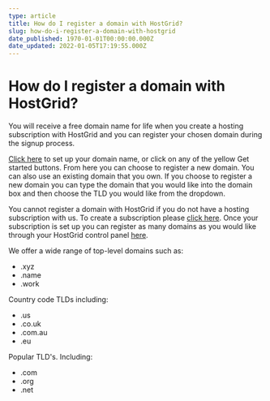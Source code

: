 ```yaml
---
type: article
title: How do I register a domain with HostGrid?
slug: how-do-i-register-a-domain-with-hostgrid
date_published: 1970-01-01T00:00:00.000Z
date_updated: 2022-01-05T17:19:55.000Z
---
```


# How do I register a domain with HostGrid?

You will receive a free domain name for life when you create a hosting subscription with HostGrid and you can register your chosen domain during the signup process. 

[Click here](https://secure.hostgrid.com/?domain=&amp;tld=com&amp;search=www) to set up your domain name, or click on any of the yellow Get started buttons. 
From here you can choose to register a new domain. You can also use an existing domain that you own. If you choose to register a new domain you can type the domain that you would like into the domain box and then choose the TLD you would like from the dropdown.

You cannot register a domain with HostGrid if you do not have a hosting subscription with us. To create a subscription please [click here](https://secure.hostgrid.com/?domain=&amp;tld=com&amp;search=www). Once your subscription is set up you can register as many domains as you would like through your HostGrid control panel [here](https://my.hostgrid.com/domains.).

We offer a wide range of top-level domains such as:

- .xyz
- .name
- .work

Country code TLDs including:

- .us
- .co.uk
- .com.au
- .eu

Popular TLD's. Including:

- .com
- .org
- .net